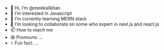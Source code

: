 - 👋 Hi, I’m @meekailkhan
- 👀 I’m interested in Javascript
- 🌱 I’m currently learning MERN stack
- 💞️ I’m looking to collaborate on some who expert in next.js and react.js
- 📫 How to reach me 
- 😄 Pronouns: ...
- ⚡ Fun fact: ...

<!---
meekailkhan/meekailkhan is a ✨ special ✨ repository because its `README.md` (this file) appears on your GitHub profile.
You can click the Preview link to take a look at your changes.
--->
